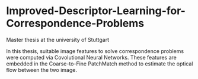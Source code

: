 # Improved-Descriptor-Learning-for-Correspondence-Problems
Master thesis at the university of Stuttgart

In this thesis, suitable image features to solve correspondence problems were computed via Covolutional Neural Networks.
These features are embedded in the Coarse-to-Fine PatchMatch method to estimate the optical flow between the two image.

